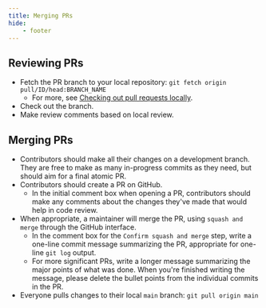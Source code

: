 ```yaml
---
title: Merging PRs
hide:
    - footer
---
```


Reviewing PRs
---

- Fetch the PR branch to your local repository: `git fetch origin pull/ID/head:BRANCH_NAME`
    - For more, see [Checking out pull requests locally](https://docs.github.com/en/pull-requests/collaborating-with-pull-requests/reviewing-changes-in-pull-requests/checking-out-pull-requests-locally).
- Check out the branch.
- Make review comments based on local review.

Merging PRs
---

- Contributors should make all their changes on a development branch. They are free to make as many in-progress commits as they need, but should aim for a final atomic PR.
- Contributors should create a PR on GitHub.
    - In the initial comment box when opening a PR, contributors should make any comments about the changes they've made that would help in code review.
- When appropriate, a maintainer will merge the PR, using `squash and merge` through the GitHub interface.
    - In the comment box for the `Confirm squash and merge` step, write a one-line commit message summarizing the PR, appropriate for one-line `git log` output.
    - For more significant PRs, write a longer message summarizing the major points of what was done. When you're finished writing the message, please delete the bullet points from the individual commits in the PR.
- Everyone pulls changes to their local `main` branch: `git pull origin main`
